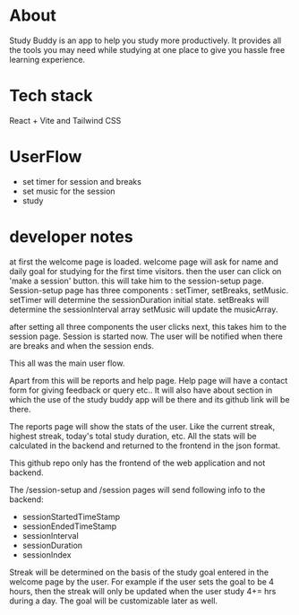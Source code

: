 # About
Study Buddy is an app to help you study more productively. It provides all the tools you may need while studying at one place to give you hassle free learning experience.

# Tech stack 
React + Vite and Tailwind CSS

# UserFlow 
- set timer for session and breaks
- set music for the session
- study 


# developer notes
at first the welcome page is loaded.
welcome page will ask for name and daily goal for studying for the first time visitors. 
then the user can click on 'make a session' button.
this will take him to the session-setup page. 
Session-setup page has three components : setTimer, setBreaks, setMusic.
setTimer will determine the sessionDuration initial state.
setBreaks will determine the sessionInterval array
setMusic will update the musicArray.

after setting all three components the user clicks next, this takes him to the session page.
Session is started now. The user will be notified when there are breaks and when the session ends. 

This all was the main user flow. 

Apart from this will be reports and help page. 
Help page will have a contact form for giving feedback or query etc.. It will also have about section in which the use of the study buddy app will be there and its github link will be there. 

The reports page will show the stats of the user. Like the current streak, highest streak, today's total study duration, etc. 
All the stats will be calculated in the backend and returned to the frontend in the json format. 

This github repo only has the frontend of the web application and not backend. 

The /session-setup and /session pages will send following info to the backend:
- sessionStartedTimeStamp
- sessionEndedTimeStamp
- sessionInterval
- sessionDuration
- sessionIndex

Streak will be determined on the basis of the study goal entered in the welcome page by the user. For example if the user sets the goal to be 4 hours, then 
the streak will only be updated when the user study 4+= hrs during a day. The goal will be customizable later as well.

